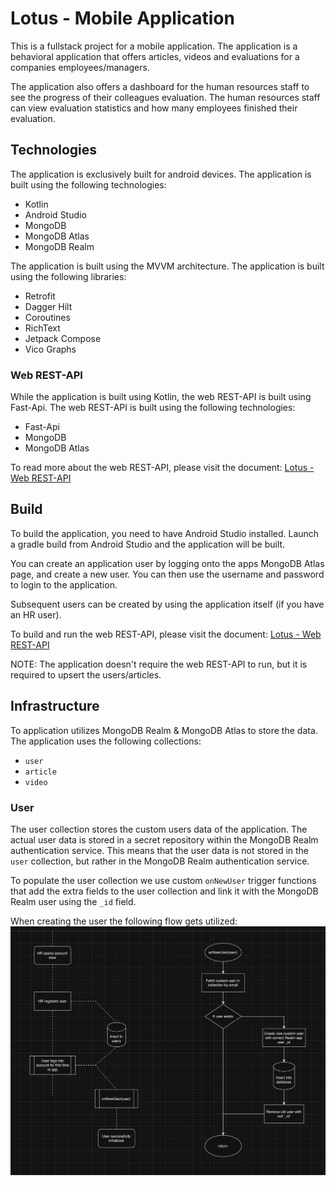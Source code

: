 # Lotus - Mobile Application

This is a fullstack project for a mobile application. The application is a behavioral application that offers articles, videos and evaluations for a companies employees/managers.

The application also offers a dashboard for the human resources staff to see the progress of their colleagues evaluation. The human resources staff can view evaluation statistics and how many employees finished their evaluation.

## Technologies

The application is exclusively built for android devices. The application is built using the following technologies:

- Kotlin
- Android Studio
- MongoDB
- MongoDB Atlas
- MongoDB Realm

The application is built using the MVVM architecture. The application is built using the following libraries:

- Retrofit
- Dagger Hilt
- Coroutines
- RichText
- Jetpack Compose
- Vico Graphs

### Web REST-API

While the application is built using Kotlin, the web REST-API is built using Fast-Api. The web REST-API is built using the following technologies:

- Fast-Api
- MongoDB
- MongoDB Atlas

To read more about the web REST-API, please visit the document: [Lotus - Web REST-API](./server/README.md)

## Build

To build the application, you need to have Android Studio installed. Launch a gradle build from Android Studio and the application will be built.

You can create an application user by logging onto the apps MongoDB Atlas page, and create a new user. You can then use the username and password to login to the application.

Subsequent users can be created by using the application itself (if you have an HR user).

To build and run the web REST-API, please visit the document: [Lotus - Web REST-API](./server/README.md)

NOTE: The application doesn't require the web REST-API to run, but it is required to upsert the users/articles.

## Infrastructure

To application utilizes MongoDB Realm & MongoDB Atlas to store the data. The application uses the following collections:

- `user`
- `article`
- `video`

### User

The user collection stores the custom users data of the application. The actual user data is stored in a secret repository within the MongoDB Realm authentication service. This means that the user data is not stored in the `user` collection, but rather in the MongoDB Realm authentication service.

To populate the user collection we use custom `onNewUser` trigger functions that add the extra fields to the user collection and link it with the MongoDB Realm user using the `_id` field.

When creating the user the following flow gets utilized:
![infrastructure](./docs/infrastructure.png)
